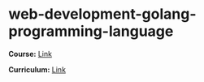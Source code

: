 # web-development-golang-programming-language

**Course:** [Link](https://www.udemy.com/go-programming-language/) 

**Curriculum:** [Link](https://github.com/GoesToEleven/golang-web-dev)
